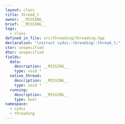 ```yaml
---
layout: class
title: thread_t
owner: __MISSING__
brief: __MISSING__
tags:
  - class
defined_in_file: src/threading/threading.hpp
declaration: "\nstruct cydui::threading::thread_t;"
ctor: unspecified
dtor: unspecified
fields:
  data:
    description: __MISSING__
    type: void *
  native_thread:
    description: __MISSING__
    type: void *
  running:
    description: __MISSING__
    type: bool
namespace:
  - cydui
  - threading
---
```

